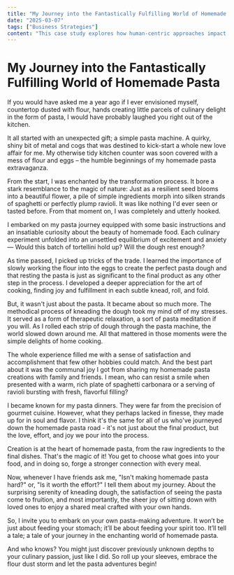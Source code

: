 ```yaml
---
title: "My Journey into the Fantastically Fulfilling World of Homemade Pasta"
date: "2025-03-07"
tags: ["Business Strategies"]
content: "This case study explores how human-centric approaches impact real-world applications. We look at practical industry use cases..."
---
```


# My Journey into the Fantastically Fulfilling World of Homemade Pasta



If you would have asked me a year ago if I ever envisioned myself, countertop dusted with flour, hands creating little parcels of culinary delight in the form of pasta, I would have probably laughed you right out of the kitchen.

It all started with an unexpected gift; a simple pasta machine. A quirky, shiny bit of metal and cogs that was destined to kick-start a whole new love affair for me. My otherwise tidy kitchen counter was soon covered with a mess of flour and eggs – the humble beginnings of my homemade pasta extravaganza.

From the start, I was enchanted by the transformation process. It bore a stark resemblance to the magic of nature: Just as a resilient seed blooms into a beautiful flower, a pile of simple ingredients morph into silken strands of spaghetti or perfectly plump ravioli. It was like nothing I'd ever seen or tasted before. From that moment on, I was completely and utterly hooked.

I embarked on my pasta journey equipped with some basic instructions and an insatiable curiosity about the beauty of homemade food. Each culinary experiment unfolded into an unsettled equilibrium of excitement and anxiety — Would this batch of tortellini hold up? Will the dough rest enough?

As time passed, I picked up tricks of the trade. I learned the importance of slowly working the flour into the eggs to create the perfect pasta dough and that resting the pasta is just as significant to the final product as any other step in the process. I developed a deeper appreciation for the art of cooking, finding joy and fulfillment in each subtle knead, roll, and fold.  

But, it wasn't just about the pasta. It became about so much more. The methodical process of kneading the dough took my mind off of my stresses. It served as a form of therapeutic relaxation, a sort of pasta meditation if you will. As I rolled each strip of dough through the pasta machine, the world slowed down around me. All that mattered in those moments were the simple delights of home cooking.

The whole experience filled me with a sense of satisfaction and accomplishment that few other hobbies could match. And the best part about it was the communal joy I got from sharing my homemade pasta creations with family and friends. I mean, who can resist a smile when presented with a warm, rich plate of spaghetti carbonara or a serving of ravioli bursting with fresh, flavorful filling? 

I became known for my pasta dinners. They were far from the precision of gourmet cuisine. However, what they perhaps lacked in finesse, they made up for in soul and flavor. I think it's the same for all of us who've journeyed down the homemade pasta road - it's not just about the final product, but the love, effort, and joy we pour into the process.

Creation is at the heart of homemade pasta, from the raw ingredients to the final dishes. That's the magic of it! You get to choose what goes into your food, and in doing so, forge a stronger connection with every meal.

Now, whenever I have friends ask me, "Isn't making homemade pasta hard?" or, "Is it worth the effort?" I tell them about my journey. About the surprising serenity of kneading dough, the satisfaction of seeing the pasta come to fruition, and most importantly, the sheer joy of sitting down with loved ones to enjoy a shared meal crafted with your own hands.

So, I invite you to embark on your own pasta-making adventure. It won’t be just about feeding your stomach; it’ll be about feeding your spirit too. It’ll tell a tale; a tale of your journey in the enchanting world of homemade pasta. 

And who knows? You might just discover previously unknown depths to your culinary passion, just like I did. So roll up your sleeves, embrace the flour dust storm and let the pasta adventures begin!
